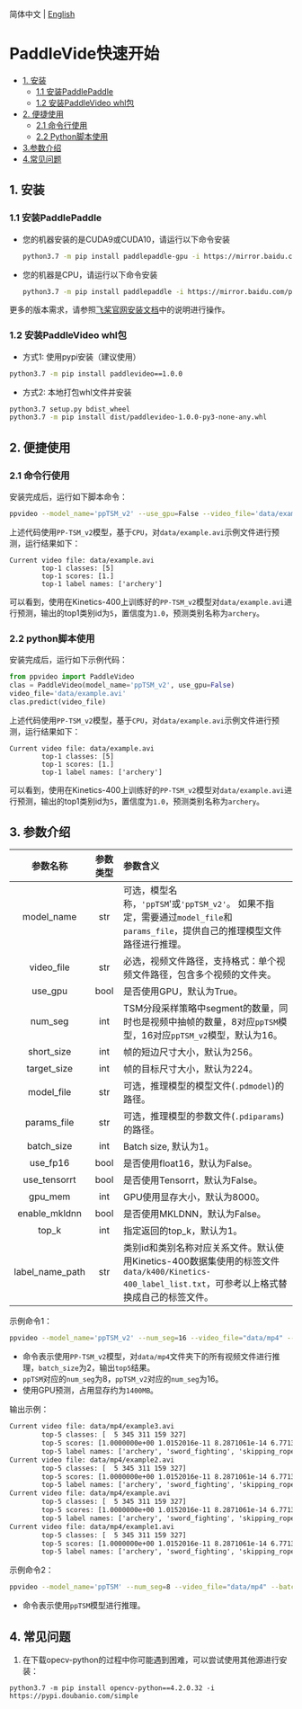 简体中文 | [English](../en/whl_en.md)

# PaddleVide快速开始

- [1. 安装](#1)
  - [1.1 安装PaddlePaddle](#11)
  - [1.2 安装PaddleVideo whl包](#12)
- [2. 便捷使用](#2)
  - [2.1 命令行使用](#21)
  - [2.2 Python脚本使用](#22)
- [3.参数介绍](#3)
- [4.常见问题](#4)

## 1. 安装

<a name="11"></a>
### 1.1 安装PaddlePaddle

- 您的机器安装的是CUDA9或CUDA10，请运行以下命令安装

  ```bash
  python3.7 -m pip install paddlepaddle-gpu -i https://mirror.baidu.com/pypi/simple
  ```

- 您的机器是CPU，请运行以下命令安装

  ```bash
  python3.7 -m pip install paddlepaddle -i https://mirror.baidu.com/pypi/simple
  ```

更多的版本需求，请参照[飞桨官网安装文档](https://www.paddlepaddle.org.cn/install/quick)中的说明进行操作。

<a name="12"></a>
### 1.2 安装PaddleVideo whl包
- 方式1: 使用pypi安装（建议使用）

```bash
python3.7 -m pip install paddlevideo==1.0.0
```


- 方式2: 本地打包whl文件并安装
```bash
python3.7 setup.py bdist_wheel
python3.7 -m pip install dist/paddlevideo-1.0.0-py3-none-any.whl
```


## 2. 便捷使用

<a name="21"></a>
### 2.1 命令行使用

安装完成后，运行如下脚本命令：
```bash
ppvideo --model_name='ppTSM_v2' --use_gpu=False --video_file='data/example.avi'
```

上述代码使用`PP-TSM_v2`模型，基于`CPU`，对`data/example.avi`示例文件进行预测，运行结果如下：

```
Current video file: data/example.avi
        top-1 classes: [5]
        top-1 scores: [1.]
        top-1 label names: ['archery']
```

可以看到，使用在Kinetics-400上训练好的`PP-TSM_v2`模型对`data/example.avi`进行预测，输出的top1类别id为`5`，置信度为`1.0`，预测类别名称为`archery`。

<a name="22"></a>
### 2.2 python脚本使用

安装完成后，运行如下示例代码：

```python
from ppvideo import PaddleVideo
clas = PaddleVideo(model_name='ppTSM_v2', use_gpu=False)
video_file='data/example.avi'
clas.predict(video_file)
```

上述代码使用`PP-TSM_v2`模型，基于`CPU`，对`data/example.avi`示例文件进行预测，运行结果如下：

```
Current video file: data/example.avi
        top-1 classes: [5]
        top-1 scores: [1.]
        top-1 label names: ['archery']
```

可以看到，使用在Kinetics-400上训练好的`PP-TSM_v2`模型对`data/example.avi`进行预测，输出的top1类别id为`5`，置信度为`1.0`，预测类别名称为`archery`。

<a name="3"></a>
## 3. 参数介绍

| 参数名称 | 参数类型 | 参数含义 |
| :---: | :---: | :--- |
| model_name | str | 可选，模型名称，`'ppTSM`'或`'ppTSM_v2'`。 如果不指定，需要通过`model_file`和`params_file`，提供自己的推理模型文件路径进行推理。 |
| video_file | str | 必选，视频文件路径，支持格式：单个视频文件路径，包含多个视频的文件夹。 |
| use_gpu | bool | 是否使用GPU，默认为True。 |
| num_seg | int | TSM分段采样策略中segment的数量，同时也是视频中抽帧的数量，8对应`ppTSM`模型，16对应`ppTSM_v2`模型，默认为16。 |
| short_size | int |  帧的短边尺寸大小，默认为256。|
| target_size | int | 帧的目标尺寸大小，默认为224。|
| model_file | str | 可选，推理模型的模型文件(`.pdmodel`)的路径。|
| params_file | str | 可选，推理模型的参数文件(`.pdiparams`)的路径。|
| batch_size | int | Batch size, 默认为1。|
| use_fp16 | bool | 是否使用float16，默认为False。|
| use_tensorrt | bool| 是否使用Tensorrt，默认为False。|
| gpu_mem | int | GPU使用显存大小，默认为8000。|
| enable_mkldnn | bool | 是否使用MKLDNN，默认为False。|
| top_k | int | 指定返回的top_k，默认为1。|
| label_name_path | str | 类别id和类别名称对应关系文件。默认使用Kinetics-400数据集使用的标签文件`data/k400/Kinetics-400_label_list.txt`，可参考以上格式替换成自己的标签文件。|

示例命令1：
```bash
ppvideo --model_name='ppTSM_v2' --num_seg=16 --video_file="data/mp4" --batch_size=2  --top_k=5
```
- 命令表示使用`PP-TSM_v2`模型，对`data/mp4`文件夹下的所有视频文件进行推理，`batch_size`为2，输出`top5`结果。
- `ppTSM`对应的`num_seg`为8，`ppTSM_v2`对应的`num_seg`为16。
- 使用GPU预测，占用显存约为`1400MB`。

输出示例：
```txt
Current video file: data/mp4/example3.avi
        top-5 classes: [  5 345 311 159 327]
        top-5 scores: [1.0000000e+00 1.0152016e-11 8.2871061e-14 6.7713670e-14 5.0752070e-14]
        top-5 label names: ['archery', 'sword_fighting', 'skipping_rope', 'hula_hooping', 'spray_painting']
Current video file: data/mp4/example2.avi
        top-5 classes: [  5 345 311 159 327]
        top-5 scores: [1.0000000e+00 1.0152016e-11 8.2871061e-14 6.7713670e-14 5.0752070e-14]
        top-5 label names: ['archery', 'sword_fighting', 'skipping_rope', 'hula_hooping', 'spray_painting']
Current video file: data/mp4/example.avi
        top-5 classes: [  5 345 311 159 327]
        top-5 scores: [1.0000000e+00 1.0152016e-11 8.2871061e-14 6.7713670e-14 5.0752070e-14]
        top-5 label names: ['archery', 'sword_fighting', 'skipping_rope', 'hula_hooping', 'spray_painting']
Current video file: data/mp4/example1.avi
        top-5 classes: [  5 345 311 159 327]
        top-5 scores: [1.0000000e+00 1.0152016e-11 8.2871061e-14 6.7713670e-14 5.0752070e-14]
        top-5 label names: ['archery', 'sword_fighting', 'skipping_rope', 'hula_hooping', 'spray_painting']
```

示例命令2：
```bash
ppvideo --model_name='ppTSM' --num_seg=8 --video_file="data/mp4" --batch_size=2  --top_k=5
```
- 命令表示使用`ppTSM`模型进行推理。

<a name="4"></a>
## 4. 常见问题

1. 在下载opecv-python的过程中你可能遇到困难，可以尝试使用其他源进行安装：
```
python3.7 -m pip install opencv-python==4.2.0.32 -i https://pypi.doubanio.com/simple
```
